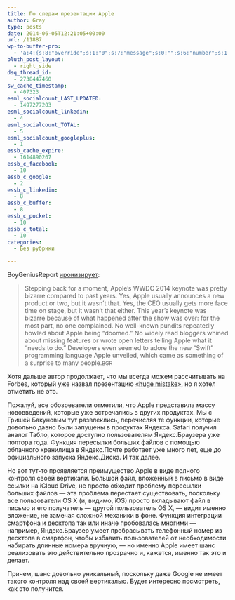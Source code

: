 ```yaml
---
title: По следам презентации Apple
author: Gray
type: posts
date: 2014-06-05T12:21:05+00:00
url: /11887
wp-to-buffer-pro:
  - 'a:4:{s:8:"override";s:1:"0";s:7:"message";s:0:"";s:6:"number";s:1:"1";s:16:"alternateMessage";s:0:"";}'
bluth_post_layout:
  - right_side
dsq_thread_id:
  - 2738447460
sw_cache_timestamp:
  - 407323
esml_socialcount_LAST_UPDATED:
  - 1497277203
esml_socialcount_linkedin:
  - 4
esml_socialcount_TOTAL:
  - 5
esml_socialcount_googleplus:
  - 1
essb_cache_expire:
  - 1614890267
essb_c_facebook:
  - 10
essb_c_google:
  - 2
essb_c_linkedin:
  - 8
essb_c_buffer:
  - 8
essb_c_pocket:
  - 10
essb_c_total:
  - 10
categories:
  - Без рубрики

---
```








BoyGeniusReport <a href="http://bgr.com/2014/06/04/ios-8-features-apple-mistake/" target="_blank">иронизирует</a>:

> Stepping back for a moment, Apple’s WWDC 2014 keynote was pretty bizarre compared to past years. Yes, Apple usually announces a new product or two, but it wasn’t that. Yes, the CEO usually gets more face time on stage, but it wasn’t that either. This year’s keynote was bizarre because of what happened after the show was over: for the most part, no one complained. No well-known pundits repeatedly howled about Apple being “doomed.” No widely read bloggers whined about missing features or wrote open letters telling Apple what it “needs to do.” Developers even seemed to adore the new “Swift” programming language Apple unveiled, which came as something of a surprise to many people.<small>BGR</small>

Хотя дальше автор продолжает, что мы всегда можем рассчитывать на Forbes, который уже назвал презентацию <a href="http://www.forbes.com/sites/gordonkelly/2014/06/03/apple-made-one-massive-mistake-in-ios-8/" target="_blank">&#171;huge mistake&#187;</a>, но я хотел отметить не это.

Пожалуй, все обозреватели отметили, что Apple представила массу нововведений, которые уже встречались в других продуктах. Мы с Гришей Бакуновым тут развлеклись, перечисляя те функции, которые довольно давно были запущены в продуктах Яндекса. Safari получил аналог Табло, которое доступно пользователям Яндекс.Браузера уже полтора года. Функция пересылки больших файлов с помощью облачного хранилища в Яндекс.Почте работает уже много лет, еще до официального запуска Яндекс.Диска. И так далее.

Но вот тут-то проявляется преимущество Apple в виде полного контроля своей вертикали. Большой файл, вложенный в письмо в виде ссылки на iCloud Drive, не просто обходит проблему пересылки больших файлов — эта проблема перестает существовать, поскольку все пользователи OS X (и, видимо, iOS) просто вкладывают файл в письмо и его получатель — другой пользователь OS X, — видит именно вложение, не замечая сложной механики в фоне. Функция интеграции смартфона и десктопа так или иначе пробовалась многими — например, Яндекс.Браузер умеет пробрасывать телефонный номер из десктопа в смартфон, чтобы избавить пользователей от необходимости набирать длинные номера вручную, — но именно Apple имеет шанс реализовать это действительно прозрачно и, кажется, именно так это и делает.

Причем, шанс довольно уникальный, поскольку даже Google не имеет такого контроля над своей вертикалью. Будет интересно посмотреть, как это получится.